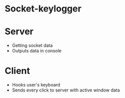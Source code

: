 # Socket-keylogger
# Server
- Getting socket data
- Outputs data in console
# Client
- Hooks user's keyboard
- Sends every click to server with active window data
